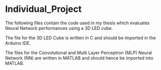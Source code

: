 # Individual_Project
The following files contain the code used in my thesis which evaluates Neural Network performances using a 3D LED cube. 

The file for the 3D LED Cube is written in C and should be imported in the Arduino IDE. 

The files for the Convolutional and Multi Layer Perceptron (MLP) Neural Network (NN) are written in MATLAB and should hence be imported into MATLAB.

